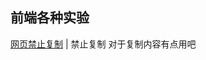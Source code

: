 ## 前端各种实验


[网页禁止复制](demo/禁止复制) | 禁止复制 对于复制内容有点用吧




<!-- [Link](url) and ![Image](src) -->



























<!-- 

[Terry Chan](https://www.terrychan.org/) | [Terry webio](https://webio.terrychan.org/) -->